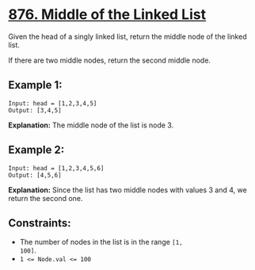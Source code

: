 # [876. Middle of the Linked List](https://leetcode.com/problems/middle-of-the-linked-list/description/)

Given the head of a singly linked list, return the middle node of the linked list.

If there are two middle nodes, return the second middle node.

## Example 1:
```
Input: head = [1,2,3,4,5]
Output: [3,4,5]
```
**Explanation:** The middle node of the list is node 3.

## Example 2:
```
Input: head = [1,2,3,4,5,6]
Output: [4,5,6]
```
**Explanation:** Since the list has two middle nodes with values 3 and 4, we return the second one.


## Constraints:

- The number of nodes in the list is in the range <code>[1, 100]</code>.
- <code>1 <= Node.val <= 100</code>